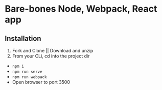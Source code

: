 # Bare-bones Node, Webpack, React app

## Installation
1. Fork and Clone || Download and unzip
2. From your CLi, cd into the project dir
  - `npm i`
  - `npm run serve`
  - `npm run webpack` 
  - Open browser to port 3500